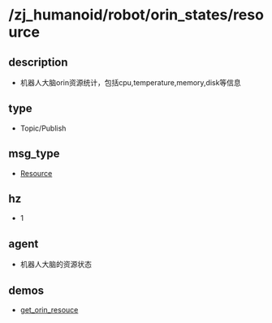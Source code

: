 # /zj_humanoid/robot/orin_states/resource

## description
- 机器人大脑orin资源统计，包括cpu,temperature,memory,disk等信息

## type
- Topic/Publish

## msg_type
- [Resource](../../../../../zj_humanoid_types.md#Resource)

## hz
- 1

## agent
- 机器人大脑的资源状态

## demos
- [get_orin_resouce](./get_orin_resouce.yaml)

